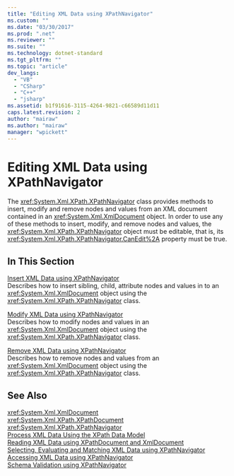 ```yaml
---
title: "Editing XML Data using XPathNavigator"
ms.custom: ""
ms.date: "03/30/2017"
ms.prod: ".net"
ms.reviewer: ""
ms.suite: ""
ms.technology: dotnet-standard
ms.tgt_pltfrm: ""
ms.topic: "article"
dev_langs: 
  - "VB"
  - "CSharp"
  - "C++"
  - "jsharp"
ms.assetid: b1f91616-3115-4264-9821-c66589d11d11
caps.latest.revision: 2
author: "mairaw"
ms.author: "mairaw"
manager: "wpickett"
---
```

# Editing XML Data using XPathNavigator
The <xref:System.Xml.XPath.XPathNavigator> class provides methods to insert, modify and remove nodes and values from an XML document contained in an <xref:System.Xml.XmlDocument> object. In order to use any of these methods to insert, modify, and remove nodes and values, the <xref:System.Xml.XPath.XPathNavigator> object must be editable, that is, its <xref:System.Xml.XPath.XPathNavigator.CanEdit%2A> property must be true.  
  
## In This Section  
 [Insert XML Data using XPathNavigator](../../../../docs/standard/data/xml/insert-xml-data-using-xpathnavigator.md)  
 Describes how to insert sibling, child, attribute nodes and values in to an <xref:System.Xml.XmlDocument> object using the <xref:System.Xml.XPath.XPathNavigator> class.  
  
 [Modify XML Data using XPathNavigator](../../../../docs/standard/data/xml/modify-xml-data-using-xpathnavigator.md)  
 Describes how to modify nodes and values in an <xref:System.Xml.XmlDocument> object using the <xref:System.Xml.XPath.XPathNavigator> class.  
  
 [Remove XML Data using XPathNavigator](../../../../docs/standard/data/xml/remove-xml-data-using-xpathnavigator.md)  
 Describes how to remove nodes and values from an <xref:System.Xml.XmlDocument> object using the <xref:System.Xml.XPath.XPathNavigator> class.  
  
## See Also  
 <xref:System.Xml.XmlDocument>   
 <xref:System.Xml.XPath.XPathDocument>   
 <xref:System.Xml.XPath.XPathNavigator>   
 [Process XML Data Using the XPath Data Model](../../../../docs/standard/data/xml/process-xml-data-using-the-xpath-data-model.md)   
 [Reading XML Data using XPathDocument and XmlDocument](../../../../docs/standard/data/xml/reading-xml-data-using-xpathdocument-and-xmldocument.md)   
 [Selecting, Evaluating and Matching XML Data using XPathNavigator](../../../../docs/standard/data/xml/selecting-evaluating-and-matching-xml-data-using-xpathnavigator.md)   
 [Accessing XML Data using XPathNavigator](../../../../docs/standard/data/xml/accessing-xml-data-using-xpathnavigator.md)   
 [Schema Validation using XPathNavigator](../../../../docs/standard/data/xml/schema-validation-using-xpathnavigator.md)
